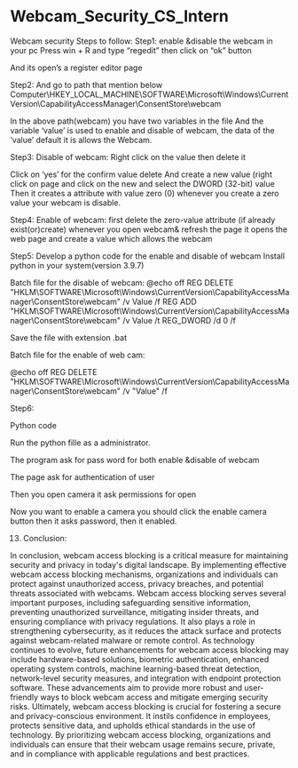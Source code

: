 # Webcam_Security_CS_Intern
Webcam security
Steps to follow:
Step1: enable &disable the webcam in your pc
 Press win + R and type “regedit” then click on “ok” button

 

And its open’s a register editor page

 

 
 Step2:
And go to path that mention below
Computer\HKEY_LOCAL_MACHINE\SOFTWARE\Microsoft\Windows\CurrentVersion\CapabilityAccessManager\ConsentStore\webcam

In the above path(webcam) you have two variables in the file 
And the variable ‘value’ is used to enable and disable of webcam, the data of the ‘value’ default it is allows the
Webcam.

 
 
 
 Step3:
Disable of webcam:
Right click on the value then delete it

 





 


Click on ‘yes’ for the confirm value delete
And create a new value (right click on page and click on the new and select the DWORD (32-bit) value 
Then it creates a attribute with value zero (0) whenever you create a zero value your webcam is disable.



 
Step4:
Enable of webcam:
first delete the zero-value attribute (if already exist(or)create)
whenever you open webcam& refresh the page it opens the web page and create a value which allows the webcam

Step5:
Develop a  python code for the enable and disable of webcam
Install python in your system(version 3.9.7)
 
Batch file for the disable of webcam:
@echo off
REG DELETE "HKLM\SOFTWARE\Microsoft\Windows\CurrentVersion\CapabilityAccessManager\ConsentStore\webcam" /v Value /f 
REG ADD "HKLM\SOFTWARE\Microsoft\Windows\CurrentVersion\CapabilityAccessManager\ConsentStore\webcam" /v Value /t REG_DWORD /d 0 /f 

Save the file with extension .bat

Batch file for the enable of web cam:

@echo off
REG DELETE "HKLM\SOFTWARE\Microsoft\Windows\CurrentVersion\CapabilityAccessManager\ConsentStore\webcam" /v "Value" /f

Step6:

Python code 
 
 


Run the python fille as a administrator.
 

The program ask for pass word for both enable &disable of webcam

The page ask for authentication of user
 

 
 


 

 

Then you open camera it ask permissions for open

 

Now you want to enable a camera you should click the enable camera button then it asks password, then it enabled.
 


 

 
 
  
 
 
 
 
13. Conclusion: 
 
In conclusion, webcam access blocking is a critical measure for maintaining security and privacy in today's digital landscape. By implementing effective webcam access blocking mechanisms, organizations and individuals can protect against unauthorized access, privacy breaches, and potential threats associated with webcams.
Webcam access blocking serves several important purposes, including safeguarding sensitive information, preventing unauthorized surveillance, mitigating insider threats, and ensuring compliance with privacy regulations. It also plays a role in strengthening cybersecurity, as it reduces the attack surface and protects against webcam-related malware or remote control.
As technology continues to evolve, future enhancements for webcam access blocking may include hardware-based solutions, biometric authentication, enhanced operating system controls, machine learning-based threat detection, network-level security measures, and integration with endpoint protection software. These advancements aim to provide more robust and user-friendly ways to block webcam access and mitigate emerging security risks.
Ultimately, webcam access blocking is crucial for fostering a secure and privacy-conscious environment. It instils confidence in employees, protects sensitive data, and upholds ethical standards in the use of technology. By prioritizing webcam access blocking, organizations and individuals can ensure that their webcam usage remains secure, private, and in compliance with applicable regulations and best practices.

